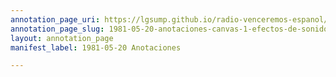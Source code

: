 ```yaml
---
annotation_page_uri: https://lgsump.github.io/radio-venceremos-espanol/annotations/1981-05-20-anotaciones-canvas-1-efectos-de-sonido.json
annotation_page_slug: 1981-05-20-anotaciones-canvas-1-efectos-de-sonido
layout: annotation_page
manifest_label: 1981-05-20 Anotaciones

---
```

